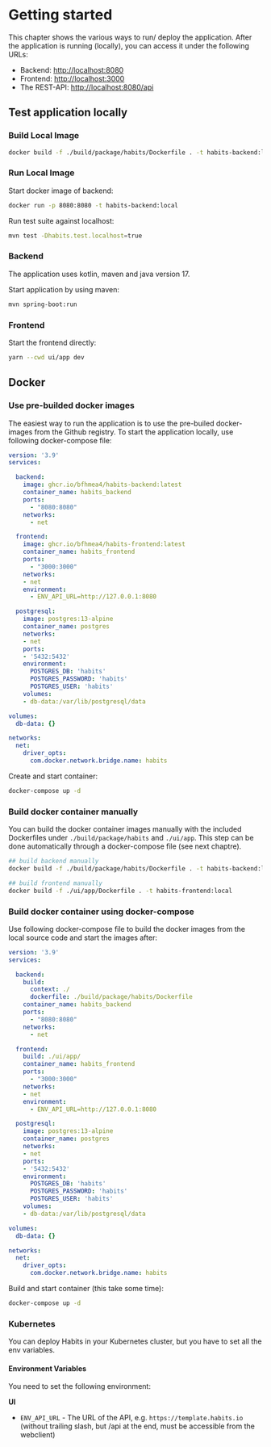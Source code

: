 # Getting started

This chapter shows the various ways to run/ deploy the application.
After the application is running (locally), you can access it under the following URLs:

- Backend: [http://localhost:8080](http://localhost:8080)
- Frontend: [http://localhost:3000](http://localhost:3000)
- The REST-API: [http://localhost:8080/api](http://localhost:8080/api)

## Test application locally

### Build Local Image

```bash
docker build -f ./build/package/habits/Dockerfile . -t habits-backend:local
```

### Run Local Image

Start docker image of backend:

```bash
docker run -p 8080:8080 -t habits-backend:local
```

Run test suite against localhost:

```bash
mvn test -Dhabits.test.localhost=true
```

### Backend

The application uses kotlin, maven and java version 17.

Start application by using maven:

```bash
mvn spring-boot:run
```

### Frontend

Start the frontend directly:

```bash
yarn --cwd ui/app dev
```

## Docker

### Use pre-builded docker images

The easiest way to run the application is to use the pre-builed docker-images from the Github registry.
To start the application locally, use following docker-compose file:

```yaml
version: '3.9'
services:

  backend:
    image: ghcr.io/bfhmea4/habits-backend:latest
    container_name: habits_backend
    ports:
      - "8080:8080"
    networks:
      - net

  frontend:
    image: ghcr.io/bfhmea4/habits-frontend:latest
    container_name: habits_frontend
    ports:
      - "3000:3000"
    networks:
    - net
    environment:
      - ENV_API_URL=http://127.0.0.1:8080

  postgresql:
    image: postgres:13-alpine
    container_name: postgres
    networks:
    - net
    ports:
    - '5432:5432'
    environment:
      POSTGRES_DB: 'habits'
      POSTGRES_PASSWORD: 'habits'
      POSTGRES_USER: 'habits'
    volumes:
    - db-data:/var/lib/postgresql/data

volumes:
  db-data: {}

networks:
  net:
    driver_opts:
      com.docker.network.bridge.name: habits
```

Create and start container:

```bash
docker-compose up -d
```

### Build docker container manually

You can build the docker container images manually with the included Dockerfiles under `./build/package/habits` and `./ui/app`.
This step can be done automatically through a docker-compose file (see next chaptre).

```bash
## build backend manually
docker build -f ./build/package/habits/Dockerfile . -t habits-backend:local

## build frontend manually
docker build -f ./ui/app/Dockerfile . -t habits-frontend:local
```

### Build docker container using docker-compose

Use following docker-compose file to build the docker images from the local source code and start the images after:

```yaml
version: '3.9'
services:

  backend:
    build:
      context: ./
      dockerfile: ./build/package/habits/Dockerfile
    container_name: habits_backend
    ports:
      - "8080:8080"
    networks:
      - net

  frontend:
    build: ./ui/app/
    container_name: habits_frontend
    ports:
      - "3000:3000"
    networks:
    - net
    environment:
      - ENV_API_URL=http://127.0.0.1:8080

  postgresql:
    image: postgres:13-alpine
    container_name: postgres
    networks:
    - net
    ports:
    - '5432:5432'
    environment:
      POSTGRES_DB: 'habits'
      POSTGRES_PASSWORD: 'habits'
      POSTGRES_USER: 'habits'
    volumes:
    - db-data:/var/lib/postgresql/data

volumes:
  db-data: {}

networks:
  net:
    driver_opts:
      com.docker.network.bridge.name: habits
```

Build and start container (this take some time):

```bash
docker-compose up -d
```

### Kubernetes

You can deploy Habits in your Kubernetes cluster, but you have to set all the env variables.

#### Environment Variables

You need to set the following environment:

**UI**

- `ENV_API_URL` - The URL of the API, e.g. `https://template.habits.io` (without trailing slash, but /api at the end, must be accessible from the webclient)
